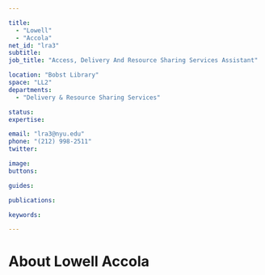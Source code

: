 ```yaml
---

title:
  - "Lowell"
  - "Accola"
net_id: "lra3"
subtitle: 
job_title: "Access, Delivery And Resource Sharing Services Assistant"

location: "Bobst Library"
space: "LL2"
departments:
  - "Delivery & Resource Sharing Services"

status: 
expertise:

email: "lra3@nyu.edu"
phone: "(212) 998-2511"
twitter: 

image: 
buttons:

guides:

publications:

keywords:

---
```


# About Lowell Accola


